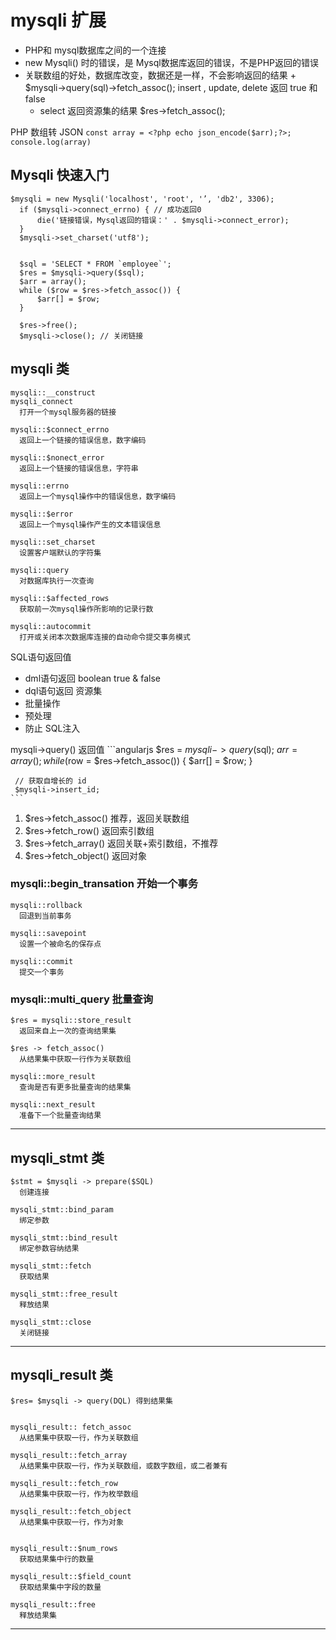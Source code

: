 # mysqli 扩展
  * PHP和 mysql数据库之间的一个连接
  * new Mysqli() 时的错误，是 Mysql数据库返回的错误，不是PHP返回的错误
  * 关联数组的好处，数据库改变，数据还是一样，不会影响返回的结果
        + $mysqli->query(sql)->fetch_assoc();
  insert , update, delete 返回 true 和 false
      + select 返回资源集的结果 $res->fetch_assoc();


PHP 数组转 JSON
    ```
    const array = <?php echo json_encode($arr);?>;
    console.log(array)
    ```

## Mysqli 快速入门
  ```
  $mysqli = new Mysqli('localhost', 'root', '’, 'db2', 3306);
    if ($mysqli->connect_errno) { // 成功返回0
        die('链接错误，Mysql返回的错误：' . $mysqli->connect_error);
    }
    $mysqli->set_charset('utf8');
    
    
    $sql = 'SELECT * FROM `employee`';
    $res = $mysqli->query($sql);
    $arr = array();
    while ($row = $res->fetch_assoc()) {
        $arr[] = $row;
    }
    
    $res->free();
    $mysqli->close(); // 关闭链接
  ```



## mysqli 类
```
mysqli::__construct
mysqli_connect
  打开一个mysql服务器的链接

mysqli::$connect_errno
  返回上一个链接的错误信息，数字编码

mysqli::$nonect_error
  返回上一个链接的错误信息，字符串

mysqli::errno
  返回上一个mysql操作中的错误信息，数字编码

mysqli::$error
  返回上一个mysql操作产生的文本错误信息

mysqli::set_charset
  设置客户端默认的字符集

mysqli::query
  对数据库执行一次查询

mysqli::$affected_rows
  获取前一次mysql操作所影响的记录行数

mysqli::autocommit
  打开或关闭本次数据库连接的自动命令提交事务模式
```

SQL语句返回值
- dml语句返回 boolean true & false
- dql语句返回 资源集
- 批量操作
- 预处理
- 防止 SQL注入

mysqli->query() 返回值
    ```angularjs
     $res = $mysqli->query($sql);
     $arr = array();
     while ($row = $res->fetch_assoc()) {
         $arr[] = $row;
     }
     
     // 获取自增长的 id
     $mysqli->insert_id;
    ```
1. $res->fetch_assoc() 推荐，返回关联数组
2. $res->fetch_row() 返回索引数组
3. $res->fetch_array() 返回关联+索引数组，不推荐
4. $res->fetch_object() 返回对象
    


### mysqli::begin_transation 开始一个事务
```
mysqli::rollback
  回退到当前事务

mysqli::savepoint
  设置一个被命名的保存点

mysqli::commit
  提交一个事务
```


### mysqli::multi_query 批量查询
```
$res = mysqli::store_result
  返回来自上一次的查询结果集

$res -> fetch_assoc()
  从结果集中获取一行作为关联数组

mysqli::more_result
  查询是否有更多批量查询的结果集

mysqli::next_result
  准备下一个批量查询结果
```

---


## mysqli_stmt 类
```
$stmt = $mysqli -> prepare($SQL)
  创建连接

mysqli_stmt::bind_param
  绑定参数

mysqli_stmt::bind_result
  绑定参数容纳结果

mysqli_stmt::fetch
  获取结果

mysqli_stmt::free_result
  释放结果

mysqli_stmt::close
  关闭链接
```
---


## mysqli_result 类
```
$res= $mysqli -> query(DQL) 得到结果集


mysqli_result:: fetch_assoc
  从结果集中获取一行，作为关联数组

mysqli_result::fetch_array
  从结果集中获取一行，作为关联数组，或数字数组，或二者兼有

mysqli_result::fetch_row
  从结果集中获取一行，作为枚举数组

mysqli_result::fetch_object
  从结果集中获取一行，作为对象


mysqli_result::$num_rows
  获取结果集中行的数量

mysqli_result::$field_count
  获取结果集中字段的数量

mysqli_result::free
  释放结果集

```
---